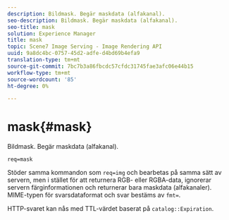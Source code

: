```yaml
---
description: Bildmask. Begär maskdata (alfakanal).
seo-description: Bildmask. Begär maskdata (alfakanal).
seo-title: mask
solution: Experience Manager
title: mask
topic: Scene7 Image Serving - Image Rendering API
uuid: 9a8dc4bc-0757-45d2-adfe-d4bd69b4efa9
translation-type: tm+mt
source-git-commit: 7bc7b3a86fbcdc57cfdc31745fae3afc06e44b15
workflow-type: tm+mt
source-wordcount: '85'
ht-degree: 0%

---
```



# mask{#mask}

Bildmask. Begär maskdata (alfakanal).

`req=mask`

Stöder samma kommandon som `req=img` och bearbetas på samma sätt av servern, men i stället för att returnera RGB- eller RGBA-data, ignorerar servern färginformationen och returnerar bara maskdata (alfakanaler). MIME-typen för svarsdataformat och svar bestäms av `fmt=`.

HTTP-svaret kan nås med TTL-värdet baserat på `catalog::Expiration`.
